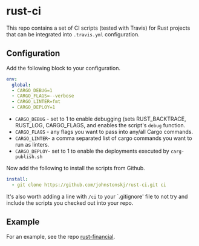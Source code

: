 # rust-ci

This repo contains a set of CI scripts (tested with Travis) for 
Rust projects that can be integrated into `.travis.yml` 
configuration.

## Configuration

Add the following block to your configuration.

``` yaml
env:
  global:
  - CARGO_DEBUG=1
  - CARGO_FLAGS=--verbose
  - CARGO_LINTER=fmt
  - CARGO_DEPLOY=1
```

* `CARGO_DEBUG` - set to 1 to enable debugging (sets RUST_BACKTRACE,
  RUST_LOG, CARGO_FLAGS, and enables the script's `debug` function.
* `CARGO_FLAGS` - any flags you want to pass into any/all Cargo
  commands.
* `CARGO_LINTER`- a comma separated list of cargo commands you want
  to run as linters. 
* `CARGO_DEPLOY`- set to 1 to enable the deployments executed by
  `carg-publish.sh`

Now add the following to install the scripts from Github.

``` yaml
install:
  - git clone https://github.com/johnstonskj/rust-ci.git ci
```

It's also worth adding a line with `/ci` to your `.gitignore' file
to not try and include the scripts you checked out into your repo.

## Example

For an example, see the repo [rust-financial](https://github.com/johnstonskj/rust-financial).

